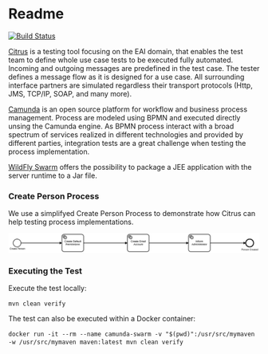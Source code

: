 # Readme

[![Build Status](https://travis-ci.org/ungerts/wildfly-camunda-citrus.svg?branch=master)](https://travis-ci.org/ungerts/wildfly-camunda-citrus)

[Citrus](https://www.citrusframework.org/) is a testing tool focusing on the EAI domain, that enables the test team to define whole use case tests to be executed fully automated. 
Incoming and outgoing messages are predefined in the test case. The tester defines a message flow as it is designed for 
a use case. All surrounding interface partners are simulated regardless their transport protocols (Http, JMS, TCP/IP, 
SOAP, and many more). 

[Camunda](https://camunda.org/) is an open source platform for workflow and business process management. Process are modeled using BPMN and executed
directly unsing the Camunda engine. As BPMN process interact with a broad spectrum of services realized in different technologies
and provided by different parties, integration tests are a great challenge when testing the process implementation.

[WildFly Swarm](http://wildfly-swarm.io/) offers the possibility to package a JEE application with the server runtime
to a Jar file.

### Create Person Process ###

We use a simplifyed Create Person Process to demonstrate how Citrus can help testing process implementations.

![Create Person Process](./doc/CreatePersonProcess.svg)

### Executing the Test ###
Execute the test locally:

```
mvn clean verify
```

The test can also be executed within a Docker container:

```
docker run -it --rm --name camunda-swarm -v "$(pwd)":/usr/src/mymaven -w /usr/src/mymaven maven:latest mvn clean verify
```

